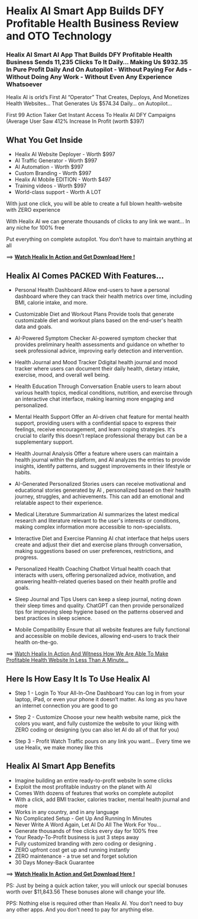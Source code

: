 # Healix AI Smart App Builds DFY Profitable Health Business Review and OTO Technology

### Healix AI Smart AI App That Builds DFY Profitable Health Business Sends 11,235 Clicks To It Daily… Making Us $932.35 In Pure Profit Daily And On Autopilot - Without Paying For Ads - Without Doing Any Work - Without Even Any Experience Whatsoever

Healix AI is orld’s First AI “Operator” That Creates, Deploys, And Monetizes Health Websites… That Generates Us $574.34 Daily…  on Autopilot… 

First 99 Action Taker Get Instant Access To Healix AI DFY Campaigns (Average User Saw 412% Increase In Profit (worth $397) 

## What You Get Inside 
+ Healix AI Website Deployer - Worth $997
+ AI Traffic Generator - Worth $997
+ AI Automation - Worth $997
+ Custom Branding - Worth $997
+ Healix AI Mobile EDITION - Worth $497
+ Training videos - Worth $997
+ World-class support - Worth A LOT

With just one click, you will be able to create a full blown health-website with ZERO experience

With Healix AI we can generate thousands of clicks to any link we want…  In any niche for 100% free

​Put everything on complete autopilot. You don’t have to maintain anything at all

==> [**Watch Healix In Action and Get Download Here !**](https://warriorplus.com/o2/a/qrl8w0g/0)

## Healix AI Comes PACKED With Features…

+ Personal Health Dashboard 
Allow end-users to have a personal dashboard where they can track their health metrics over time, including BMI, calorie intake, and more.

+ Customizable Diet and Workout Plans
Provide tools that generate customizable diet and workout plans based on the end-user's health data and goals.

+ AI-Powered Symptom Checker
AI-powered symptom checker that provides preliminary health assessments and guidance on whether to seek professional advice, improving early detection and intervention.

+ Health Journal and Mood Tracker
Ddigital health journal and mood tracker where users can document their daily health, dietary intake, exercise, mood, and overall well being.

+ Health Education Through Conversation
Enable users to learn about various health topics, medical conditions, nutrition, and exercise through an interactive chat interface, making learning more engaging and personalized.

+ Mental Health Support
Offer an AI-driven chat feature for mental health support, providing users with a confidential space to express their feelings, receive encouragement, and learn coping strategies. It's crucial to clarify this doesn't replace professional therapy but can be a supplementary support.

+ Health Journal Analysis
Offer a feature where users can maintain a health journal within the platform, and AI analyzes the entries to provide insights, identify patterns, and suggest improvements in their lifestyle or habits.

+ AI-Generated Personalized Stories
users can receive motivational and educational stories generated by AI , personalized based on their health journey, struggles, and achievements. This can add an emotional and relatable aspect to their experience.

+ Medical Literature Summarization
AI summarizes the latest medical research and literature relevant to the user's interests or conditions, making complex information more accessible to non-specialists.

+ Interactive Diet and Exercise Planning
AI chat interface that helps users create and adjust their diet and exercise plans through conversation, making suggestions based on user preferences, restrictions, and progress.

+ Personalized Health Coaching Chatbot
Virtual health coach that interacts with users, offering personalized advice, motivation, and answering health-related queries based on their health profile and goals.

+ Sleep Journal and Tips
Users can keep a sleep journal, noting down their sleep times and quality. ChatGPT can then provide personalized tips for improving sleep hygiene based on the patterns observed and best practices in sleep science.

+ Mobile Compatibility
Ensure that all website features are fully functional and accessible on mobile devices, allowing end-users to track their health on-the-go.

==> [Watch Healix In Action And Witness How We Are Able To Make Profitable Health Website In Less Than A Minute…](https://warriorplus.com/o2/a/qrl8w0g/0)


## Here Is How Easy It Is To Use Healix AI

+ Step 1 - Login To Your All-In-One Dashboard
You can log in from your laptop, iPad, or even your phone it doesn’t matter. As long as you have an internet connection you are good to go

+ Step 2 - Customize
Choose your new health website name, pick the colors you want, and fully customize the website to your liking with ZERO coding or designing (you can also let AI do all of that for you)

+ Step 3 - Profit
Watch Traffic pours on any link you want… Every time we use Healix, we make money like this

## Healix AI Smart App Benefits
+ Imagine building an entire ready-to-profit website In some clicks
+ Exploit the most profitable industry on the planet with AI  
+ Comes With dozens of features that works on complete autopilot   
+ With a click, add BMI tracker, calories tracker, mental health journal and more 
+ Works in any country, and in any language
+ No Complicated Setup - Get Up And Running In Minutes
+ Never Write A Word Again, Let AI Do All The Work For You… 
+ Generate thousands of free clicks every day for 100% free
+ Your Ready-To-Profit business is just 3 steps away
+ Fully customized branding with zero coding or designing .
+ ZERO upfront cost get up and running instantly
+ ZERO maintenance - a true set and forget solution
+ 30 Days Money-Back Guarantee

==> [**Watch Healix In Action and Get Download Here !**](https://warriorplus.com/o2/a/qrl8w0g/0)

PS: Just by being a quick action taker, you will unlock our special bonuses worth over $11,843.56 These bonuses alone will change your life.

PPS: Nothing else is required other than Healix AI. You don’t need to buy any other apps. And you don’t need to pay for anything else. 

